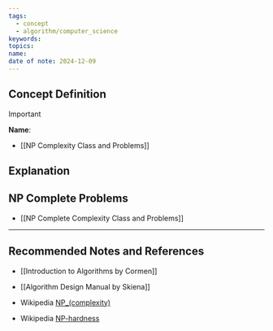 ```yaml
---
tags:
  - concept
  - algorithm/computer_science
keywords: 
topics: 
name: 
date of note: 2024-12-09
---
```


## Concept Definition

>[!important]
>**Name**: 



- [[NP Complexity Class and Problems]]

## Explanation


## NP Complete Problems

- [[NP Complete Complexity Class and Problems]]




-----------
##  Recommended Notes and References


- [[Introduction to Algorithms by Cormen]]
- [[Algorithm Design Manual by Skiena]]

- Wikipedia [NP_(complexity)](https://en.wikipedia.org/wiki/NP_(complexity))
- Wikipedia [NP-hardness](https://en.wikipedia.org/wiki/NP-hardness)